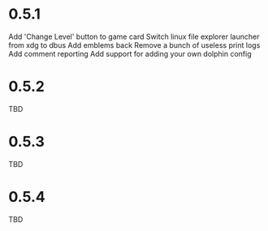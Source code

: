 # 0.5.1
Add 'Change Level' button to game card
Switch linux file explorer launcher from xdg to dbus
Add emblems back
Remove a bunch of useless print logs
Add comment reporting
Add support for adding your own dolphin config

# 0.5.2
TBD

# 0.5.3
TBD

# 0.5.4
TBD
